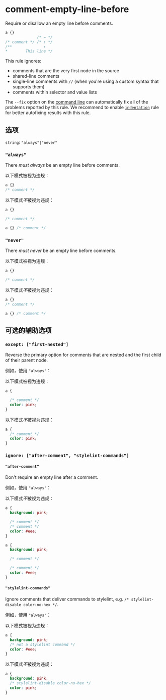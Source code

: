 # comment-empty-line-before

Require or disallow an empty line before comments.

```css
a {}
              /* ← */
/* comment */ /* ↑ */
/**              ↑
*        This line */
```

This rule ignores:

-   comments that are the very first node in the source
-   shared-line comments
-   single-line comments with `//` (when you're using a custom syntax that supports them)
-   comments within selector and value lists

The `--fix` option on the [command line](../../../docs/user-guide/cli.md#autofixing-errors) can automatically fix all of the problems reported by this rule. We recommend to enable [`indentation`](../indentation/README.md) rule for better autofixing results with this rule.

## 选项

`string`: `"always"|"never"`

### `"always"`

There *must always* be an empty line before comments.

以下模式被视为违规：

```css
a {}
/* comment */
```

以下模式*不*被视为违规：

```css
a {}

/* comment */
```

```css
a {} /* comment */
```

### `"never"`

There *must never* be an empty line before comments.

以下模式被视为违规：

```css
a {}

/* comment */
```

以下模式*不*被视为违规：

```css
a {}
/* comment */
```

```css
a {} /* comment */
```

## 可选的辅助选项

### `except: ["first-nested"]`

Reverse the primary option for comments that are nested and the first child of their parent node.

例如，使用 `"always"`：

以下模式被视为违规：

```css
a {

  /* comment */
  color: pink;
}
```

以下模式*不*被视为违规：

```css
a {
  /* comment */
  color: pink;
}
```

### `ignore: ["after-comment", "stylelint-commands"]`

#### `"after-comment"`

Don't require an empty line after a comment.

例如，使用 `"always"`：

以下模式*不*被视为违规：

```css
a {
  background: pink;

  /* comment */
  /* comment */
  color: #eee;
}
```

```css
a {
  background: pink;

  /* comment */

  /* comment */
  color: #eee;
}
```

#### `"stylelint-commands"`

Ignore comments that deliver commands to stylelint, e.g. `/* stylelint-disable color-no-hex */`.

例如，使用 `"always"`：

以下模式被视为违规：

```css
a {
  background: pink;
  /* not a stylelint command */
  color: #eee;
}
```

以下模式*不*被视为违规：

```css
a {
  background: pink;
  /* stylelint-disable color-no-hex */
  color: pink;
}
```
